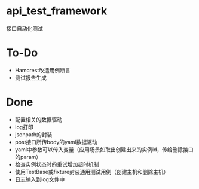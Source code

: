 # api_test_framework

接口自动化测试

# To-Do
- Hamcrest改造用例断言
- 测试报告生成

# Done
- 配置相关的数据驱动
- log打印
- jsonpath的封装
- post接口所传body的yaml数据驱动
- yaml中参数可以传入变量（应用场景如取出创建出来的实例id，传给删除接口的param）
- 检查实例状态时的重试增加超时机制
- 使用TestBase或fixture封装通用测试用例（创建主机和删除主机）
- 日志输入到log文件中